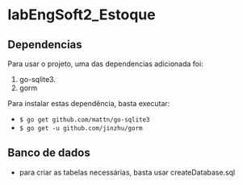 # labEngSoft2_Estoque

## Dependencias
Para usar o projeto, uma das dependencias adicionada foi:
  1. go-sqlite3.
  2. gorm

Para instalar estas dependência, basta executar:
   - ```$ go get github.com/mattn/go-sqlite3```
   - ```$ go get -u github.com/jinzhu/gorm```

## Banco de dados
  - para criar as tabelas necessárias, basta usar createDatabase.sql
